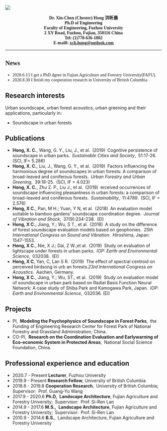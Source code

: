 ![](https://github.com/xinchenhong/xinchenhong.github.io/blob/master/1%E5%AF%B8.jpg)


**<p align="center">
        <font face="Time New Roman" >Dr. Xin-Chen (Chester) Hong  洪昕晨</font>
        <br>
        <font face="Time New Roman" >Ph.D of Engineering</font>
        <br>
        <font face="Time New Roman" >Faculty of Engineering, Fuzhou University</font>
        <br>
        <font face="Time New Roman" >2 XY Road, Fuzhou, Fujian, 350116 China</font>
        <br>
        <font face="Time New Roman" >Tel: (1)778-636-1802</font>
        <br>
        <font face="Time New Roman" > E-maill: xch.hung@outlook.com
        </p>**

****


## News
- <font face="Time New Roman" >2020.6.13     I get a PhD dgree in Fujian Agriculture and Forestry University(FAFU). </font>
- <font face="Time New Roman" >2020.8.30    I finish my cooperation research in University of British Columbia.</font>
</font>

## Research interests
Urban soundscape, urban forest acoustics, urban greening and their applications, particularly in:
- Soundscape in urban forests

## Publications
- **Hong, X. C.**, Wang, G. Y., Liu, J., et al. (2019) Cognitive persistence of soundscape in urban parks. _Sustainable Cities and Society_, 51:17-26. (SCI, IF= 5.286)
- **Hong, X. C.**, Liu, J., Wang, G. Y., et al. (2019) Factors influencing the harmonious degree of soundscapes in urban forests: A comparison of broad-leaved and coniferous forests. _Urban Forestry and Urban Greening_, 39:18-25. (SCI, IF = 4.023)
- **Hong, X. C.**, Zhu Z. P., Liu J., et al. (2019) erceived occurrences of soundscape influencing pleasantness in urban forests: a comparison of broad-leaved and coniferous forests. _Sustainability_, 11:4789. (SCI, IF = 2.576)
- **Hong, X C.**, Pan, M H.; Yuan, Y N, et al. (2018) An evaluation model suitable to bamboo gardens' soundscape coordination degree. _Journal of Vibration and Shock_, 37(9):234-238. (EI)
- **Hong, X C.**; Jiang, Y.; Wu, S T., et al. (2018) A study on the difference of forest soundscape evaluation models based on geophonies. _25th International Congress on Sound and Vibration_. Hiroshima, Japan: 1547-1553. 
- **Hong, X C.**, Nie, X J.; Dai, Z W.,et al. (2019) Study on evaluation of lightscape under forests in urban parks. _IOP: Earth and Environmental Science_, 032038. (EI)
- **Hong, X C**, Yan, C, Lan S R. (2019) The effect of spectral centroid on perceived birdsong in urb an forests._23rd International Congress on Acoustics_. Aachen, Germany. 
- **Hong, X C.**, Jiang, Y.; Wu, ST., et al. (2019) Study on evaluation model of soundscape in urban park based on Radial Basis Function Neural Network: A case study of Shiba Park and Kamogawa Park, Japan. _IOP: Earth and Environmental Science_, 032036. (EI)

## Projects
- PI, **Modeling the Psychophysics of Soundscape in Forest Parks**, the Funding of Engineering Research Center for Forest Park of National Forestry and Grassland Administration, China.
- CO-PI, **Research on the Coordination Evaluation and Earlywarning of Eco-economic System in Protected Areas**, National Social Science Foundation, China.

## Professional experience and education
- 2020.7 - Present **Lecturer**, Fuzhou University
- 2019.9 - Present **Research Fellow**, University of British Columbia
- 2018.8 - 2019.8 **Cooperation Research**, University of British Columbia; Supervisor: Prof. Guang-Yu Wang
- 2017.9 - 2020.6 **Ph.D, Landscape Architecture**, Fujian Agriculture and Forestry University; Supervisor: Prof. Si-Ren Lan
- 2014.9 - 2017.6 **M.S., Landscape Architecture**, Fujian Agriculture and Forestry University; Supervisor: Prof. Si-Ren Lan
- 2010.9 - 2014.6 **B.S.**, Landscape Architecture, Fujian Agriculture and Forestry University



